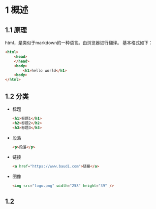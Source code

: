 # 1 概述
## 1.1 原理
html，是类似于markdown的一种语言。由浏览器进行翻译。
基本格式如下：
```html
<html>
    <head>
    </head>
    <body>
        <h1>hello world</h1>
    <body>
</html>
```

## 1.2 分类
- 标题
    ```html
    <h1>标题1</h1>
    <h2>标题2</h2>
    <h3>标题3</h3>
    ```
- 段落
    ```html
    <p>段落</p>
    ```
- 链接
    ```html
    <a href="https://www.baudi.com">链接</a>
    ```
- 图像
    ```html
    <img src="logo.png" width="258" height="39" />
    ```

## 1.2 


